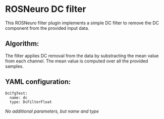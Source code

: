 # ROSNeuro DC filter

This ROSNeuro filter plugin implements a simple DC filter to remove the DC component from the provided input data. 

## Algorithm:
The filter applies DC removal from the data by substracting the mean value from each channel. The mean value is computed over all the provided samples.

## YAML configuration:
```
DcCfgTest:
  name: dc
  type: DcFilterFloat
```
*No additional parameters, but name and type*
